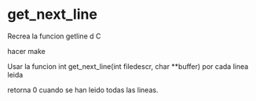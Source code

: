# get_next_line

Recrea la funcion getline d C

hacer make

Usar la funcion int get_next_line(int filedescr, char **buffer) por cada linea leida

retorna 0 cuando se han leido todas las lineas.
